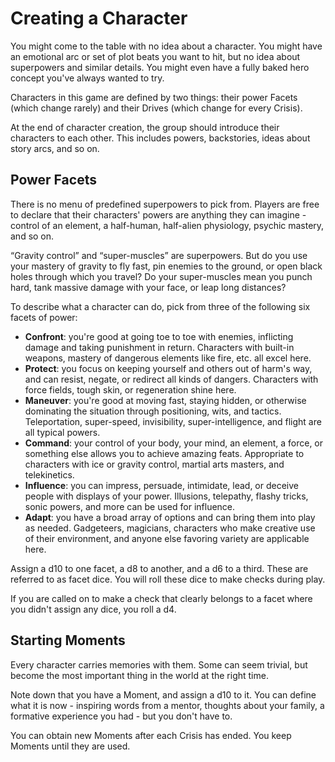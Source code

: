 # Creating a Character

You might come to the table with no idea about a character. You might have an emotional arc or set of plot beats you want to hit, but no idea about superpowers and similar details. You might even have a fully baked hero concept you've always wanted to try.

Characters in this game are defined by two things: their power Facets (which change rarely) and their Drives (which change for every Crisis).

At the end of character creation, the group should introduce their characters to each other. This includes powers, backstories, ideas about story arcs, and so on.

## Power Facets

There is no menu of predefined superpowers to pick from. Players are free to declare that their characters' powers are anything they can imagine - control of an element, a half-human, half-alien physiology, psychic mastery, and so on.

“Gravity control” and “super-muscles” are superpowers. But do you use your mastery of gravity to fly fast, pin enemies to the ground, or open black holes through which you travel? Do your super-muscles mean you punch hard, tank massive damage with your face, or leap long distances?

To describe what a character can do, pick from three of the following six facets of power:

- **Confront**: you're good at going toe to toe with enemies, inflicting damage and taking punishment in return. Characters with built-in weapons, mastery of dangerous elements like fire, etc. all excel here.
- **Protect**: you focus on keeping yourself and others out of harm's way, and can resist, negate, or redirect all kinds of dangers. Characters with force fields, tough skin, or regeneration shine here.
- **Maneuver**: you're good at moving fast, staying hidden, or otherwise dominating the situation through positioning, wits, and tactics. Teleportation, super-speed, invisibility, super-intelligence, and flight are all typical powers.
- **Command**: your control of your body, your mind, an element, a force, or something else allows you to achieve amazing feats. Appropriate to characters with ice or gravity control, martial arts masters, and telekinetics.
- **Influence**: you can impress, persuade, intimidate, lead, or deceive people with displays of your power. Illusions, telepathy, flashy tricks, sonic powers, and more can be used for influence.
- **Adapt**: you have a broad array of options and can bring them into play as needed. Gadgeteers, magicians, characters who make creative use of their environment, and anyone else favoring variety are applicable here.

Assign a d10 to one facet, a d8 to another, and a d6 to a third. These are referred to as facet dice. You will roll these dice to make checks during play.

If you are called on to make a check that clearly belongs to a facet where you didn't assign any dice, you roll a d4.

## Starting Moments

Every character carries memories with them. Some can seem trivial, but become the most important thing in the world at the right time.

Note down that you have a Moment, and assign a d10 to it. You can define what it is now - inspiring words from a mentor, thoughts about your family, a formative experience you had - but you don't have to.

You can obtain new Moments after each Crisis has ended. You keep Moments until they are used.